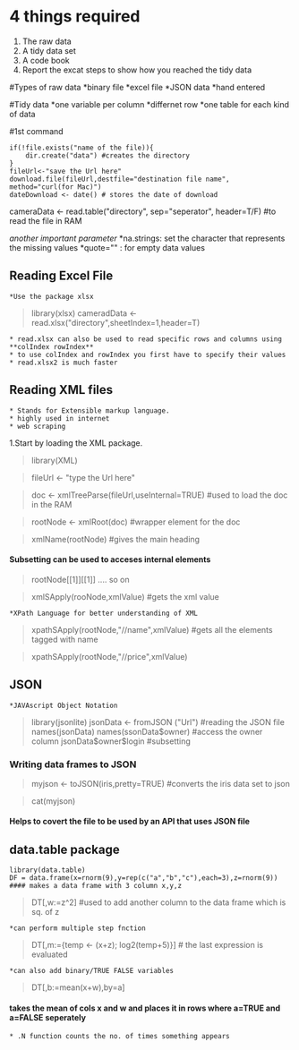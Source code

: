 # 4 things required
1. The raw data
2. A tidy data set
3. A code book
4. Report the excat steps to show how you reached the tidy data

#Types of raw data
	*binary file
	*excel file
	*JSON data
	*hand entered

#Tidy data
*one variable per column
*differnet row
*one table for each kind of data

#1st command
~~~
if(!file.exists("name of the file)){
	dir.create("data") #creates the directory
}
fileUrl<-"save the Url here"
download.file(fileUrl,destfile="destination file name", method="curl(for Mac)")
dateDownload <- date() # stores the date of download
~~~

cameraData <- read.table("directory", sep="seperator", header=T/F) #to read the file in RAM


*another important parameter*
	*na.strings: set the character that represents the missing values
	*quote=""  : for empty data values

## Reading Excel File
	*Use the package xlsx
>library(xlsx)
>cameradData <- read.xlsx("directory",sheetIndex=1,header=T)

	* read.xlsx can also be used to read specific rows and columns using **colIndex rowIndex**
	* to use colIndex and rowIndex you first have to specify their values
	* read.xlsx2 is much faster

## Reading XML files
	* Stands for Extensible markup language.
	* highly used in internet
	* web scraping
1.Start by loading the XML package.

>library(XML)

>fileUrl <- "type the Url here"

>doc <- xmlTreeParse(fileUrl,useInternal=TRUE) #used to load the doc in the RAM

>rootNode <- xmlRoot(doc) #wrapper element for the doc

>xmlName(rootNode) #gives the main heading

#### Subsetting can be used to acceses internal elements
>rootNode[[1]][[1]] .... so on

>xmlSApply(rooNode,xmlValue) #gets the xml value

	*XPath Language for better understanding of XML
 
>xpathSApply(rootNode,"//name",xmlValue) #gets all the elements tagged with name

>xpathSApply(rootNode,"//price",xmlValue)

## JSON
	*JAVAscript Object Notation

>library(jsonlite)
>jsonData <- fromJSON ("Url") #reading the JSON file
>names(jsonData)
>names(ssonData$owner) #access the owner column
>jsonData$owner$login #subsetting

### Writing data frames to JSON
>myjson <- toJSON(iris,pretty=TRUE) #converts the iris data set to json

>cat(myjson)

#### Helps to covert the file to be used by an API that uses JSON file

## data.table package

~~~
library(data.table)
DF = data.frame(x=rnorm(9),y=rep(c("a","b","c"),each=3),z=rnorm(9))
#### makes a data frame with 3 column x,y,z
~~~

>DT[,w:=z^2] #used to add another column to the data frame which is sq. of z

	*can perform multiple step fnction

> DT[,m:={temp <- (x+z); log2(temp+5)}] # the last expression is evaluated

	*can also add binary/TRUE FALSE variables

>DT[,b:=mean(x+w),by=a]

#### takes the mean of cols x and w and places it in rows where a=TRUE and a=FALSE seperately

	* .N function counts the no. of times something appears

